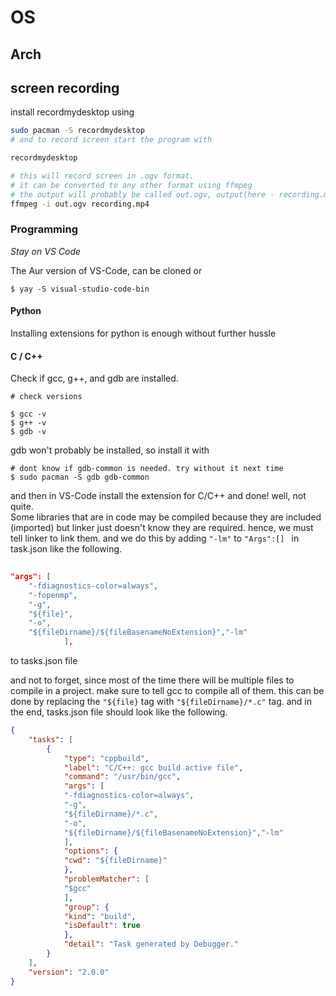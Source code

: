 # OS

## Arch

## screen recording
install recordmydesktop using
```bash
sudo pacman -S recordmydesktop
# and to record screen start the program with

recordmydesktop

# this will record screen in .ogv format.
# it can be converted to any other format using ffmpeg
# the output will probably be called out.ogv, output(here - recording.mp4) video can be any name
ffmpeg -i out.ogv recording.mp4

```

### Programming

<em> Stay on VS Code</em>

The Aur version of VS-Code, can be cloned or 

```shell
$ yay -S visual-studio-code-bin
```
#### Python

Installing extensions for python is enough without further hussle

#### C / C++

Check if gcc, g++, and gdb are installed.

```shell
# check versions

$ gcc -v
$ g++ -v
$ gdb -v
```
gdb won't probably be installed, so install it with

```shell
# dont know if gdb-common is needed. try without it next time
$ sudo pacman -S gdb gdb-common
```
and then in VS-Code install the extension for C/C++ and done! well, not quite.<br>
Some libraries that are in code may be compiled because they are included (imported) but linker just doesn't know they are required. hence, we must tell linker to link them. and we do this by adding `"-lm"` to `"Args":[] ` in task.json like the following.
```json 
		
"args": [
	"-fdiagnostics-color=always",
	"-fopenmp",
	"-g",
	"${file}",
	"-o",
	"${fileDirname}/${fileBasenameNoExtension}","-lm"
            ],
```

to tasks.json file

and not to forget, since most of the time there will be multiple files to compile in a project. make sure to tell gcc to compile all of them. this can be done by replacing the `"${file}` tag with  `"${fileDirname}/*.c"` tag. and in the end, tasks.json file should look like the following.
```json
{
	"tasks": [
		{
		    "type": "cppbuild",
		    "label": "C/C++: gcc build active file",
		    "command": "/usr/bin/gcc",
		    "args": [
			"-fdiagnostics-color=always",
			"-g",
			"${fileDirname}/*.c",
			"-o",
			"${fileDirname}/${fileBasenameNoExtension}","-lm"
		    ],
		    "options": {
			"cwd": "${fileDirname}"
		    },
		    "problemMatcher": [
			"$gcc"
		    ],
		    "group": {
			"kind": "build",
			"isDefault": true
		    },
		    "detail": "Task generated by Debugger."
		}
	],
	"version": "2.0.0"
}
```
